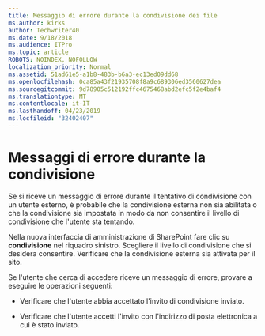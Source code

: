 ```yaml
---
title: Messaggio di errore durante la condivisione dei file
ms.author: kirks
author: Techwriter40
ms.date: 9/18/2018
ms.audience: ITPro
ms.topic: article
ROBOTS: NOINDEX, NOFOLLOW
localization_priority: Normal
ms.assetid: 51ad61e5-a1b8-483b-b6a3-ec13ed09dd68
ms.openlocfilehash: 0ca85a43f21935708f8a9c689306ed3560627dea
ms.sourcegitcommit: 9d78905c512192ffc4675468abd2efc5f2e4baf4
ms.translationtype: MT
ms.contentlocale: it-IT
ms.lasthandoff: 04/23/2019
ms.locfileid: "32402407"
---
```

# <a name="error-messages-when-sharing"></a>Messaggi di errore durante la condivisione

Se si riceve un messaggio di errore durante il tentativo di condivisione con un utente esterno, è probabile che la condivisione esterna non sia abilitata o che la condivisione sia impostata in modo da non consentire il livello di condivisione che l'utente sta tentando.
  
Nella nuova interfaccia di amministrazione di SharePoint fare clic su **condivisione** nel riquadro sinistro. Scegliere il livello di condivisione che si desidera consentire. Verificare che la condivisione esterna sia attivata per il sito. 
  
Se l'utente che cerca di accedere riceve un messaggio di errore, provare a eseguire le operazioni seguenti:
  
- Verificare che l'utente abbia accettato l'invito di condivisione inviato.
    
- Verificare che l'utente accetti l'invito con l'indirizzo di posta elettronica a cui è stato inviato.
    

